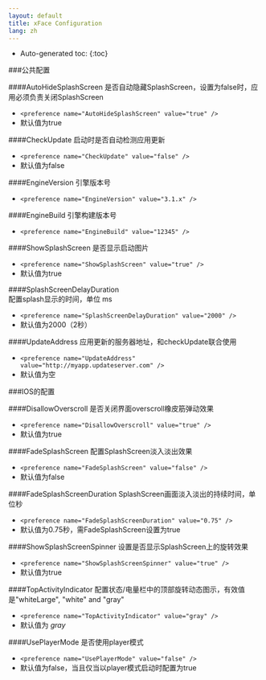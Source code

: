 ```yaml
---
layout: default
title: xFace Configuration
lang: zh
---
```


* Auto-generated toc:
{:toc}

###公共配置

####AutoHideSplashScreen
是否自动隐藏SplashScreen，设置为false时，应用必须负责关闭SplashScreen

- `<preference name="AutoHideSplashScreen" value="true" />`
- 默认值为true

####CheckUpdate
启动时是否自动检测应用更新

- `<preference name="CheckUpdate" value="false" />`
- 默认值为false

####EngineVersion
引擎版本号

- `<preference name="EngineVersion" value="3.1.x" />`

####EngineBuild
引擎构建版本号

- `<preference name="EngineBuild" value="12345" />`   

####ShowSplashScreen
是否显示启动图片

- `<preference name="ShowSplashScreen" value="true" />`
- 默认值为true

####SplashScreenDelayDuration    
配置splash显示的时间，单位 ms

- `<preference name="SplashScreenDelayDuration" value="2000" />`
- 默认值为2000（2秒）

####UpdateAddress
应用更新的服务器地址，和checkUpdate联合使用

- `<preference name="UpdateAddress" value="http://myapp.updateserver.com" />`
- 默认值为空

###IOS的配置

####DisallowOverscroll
是否关闭界面overscroll橡皮筋弹动效果

- `<preference name="DisallowOverscroll" value="true" />`
- 默认值为true

####FadeSplashScreen
配置SplashScreen淡入淡出效果

- `<preference name="FadeSplashScreen" value="false" />`
- 默认值为false

####FadeSplashScreenDuration
SplashScreen画面淡入淡出的持续时间，单位秒

- `<preference name="FadeSplashScreenDuration" value="0.75" />`
- 默认值为0.75秒，需FadeSplashScreen设置为true

####ShowSplashScreenSpinner
设置是否显示SplashScreen上的旋转效果

- `<preference name="ShowSplashScreenSpinner" value="true" />`
- 默认值为true

####TopActivityIndicator
配置状态/电量栏中的顶部旋转动态图示，有效值是"whiteLarge", "white" and "gray"

- `<preference name="TopActivityIndicator" value="gray" />`
- 默认值为 *gray*

####UsePlayerMode
是否使用player模式

- `<preference name="UsePlayerMode" value="false" />`
- 默认值为false，当且仅当以player模式启动时配置为true 
